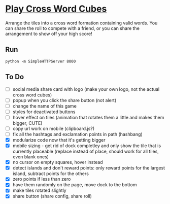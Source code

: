 
# [Play Cross Word Cubes](http://pjflanagan.me/play-cross-word-cubes/)

Arrange the tiles into a cross word formation containing valid words. You can share the roll to compete with a friend, or you can share the arrangement to show off your high score!

## Run

```
python -m SimpleHTTPServer 8000 
```

## To Do
- [ ] social media share card with logo (make your own logo, not the actual cross word cubes)
- [ ] popup when you click the share button (not alert)
- [ ] change the name of this game
- [ ] styles for deactivated buttons
- [ ] hover effect on tiles (animation that rotates them a little and makes them bigger, CUTE)
- [ ] copy url work on mobile (clipboard.js?)
- [ ] fix all the hashtags and exclamation points in path (hashbang)
- [x] modularize code now that it's getting bigger
- [x] mobile sizing - get rid of dock completley and only show the tile that is currently placeable (replace instead of place, should work for all tiles, even blank ones)
- [x] no cursor on empty squares, hover instead
- [x] detect islands and don't reward points: only reward points for the largest island, subtract points for the others
- [x] zero points if less than zero
- [x] have them randomly on the page, move dock to the bottom
- [x] make tiles rotated slightly
- [x] share button (share config, share roll)
